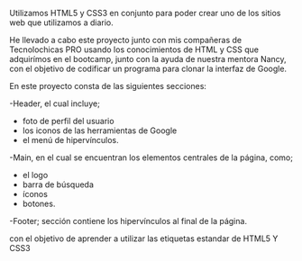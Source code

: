 Utilizamos HTML5 y CSS3 en conjunto para poder crear uno de los sitios web que utilizamos a diario. 

He llevado a cabo este proyecto junto con mis compañeras de Tecnolochicas PRO usando los conocimientos de HTML y CSS que adquirímos en el bootcamp, junto con la ayuda de nuestra mentora Nancy, con el objetivo de codificar un programa para clonar la interfaz de Google.

En este proyecto  consta de las siguientes secciones:

-Header, el cual   incluye;
* foto de perfil del usuario
* los iconos de las herramientas de Google 
* el menú de hipervínculos.

-Main, en el cual se encuentran los elementos centrales de la página, como; 

* el logo 
* barra de búsqueda
*  íconos
* botones.

-Footer;  sección contiene los hipervínculos al final de la página.

con el objetivo de aprender  a utilizar las etiquetas estandar de HTML5 Y CSS3
